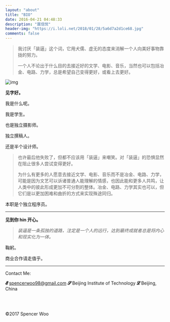 ```yaml
---
layout: "about"
title: "BIO"
date: 2016-04-21 04:48:33
description: "展信悦"
header-img: "https://i.loli.net/2018/01/28/5a6d7a2d1ce68.jpg"
comments: false
---
```


> 我讨厌「装逼」这个词，它用犬儒、虚无的态度来消解一个人向美好事物靠拢的努力。
>
> 一个人不论出于什么目的去接近好的文学、电影、音乐，当然也可以包括冶金、电路、力学，总是希望自己变得更好，或看上去更好。

![img](https://i.loli.net/2018/01/28/5a6d7a4cd63e0.jpg)

**见字好。**

我是什么呢。

我是学生。

也是独立摄影师。

独立撰稿人。

还是半个设计师。

> 也许最后他失败了，但都不应该用「装逼」来嘲笑。对「装逼」的恐惧显然在阻止很多人尝试变得更好。<br>
>
> 为什么有更多的人愿意去接近文学、电影、音乐而不是冶金、电路、力学，可能是因为文艺可以诉诸普通人能理解的情感，也因此能和更多人共鸣，让人类中的彼此形成更加不可分割的整体。冶金、电路、力学其实也可以，但它们是以更加困难和曲折的方式来实现殊途同归。

本职是个独立程序员。

---

**见到你 hin 开心。**

> *装逼是一条孤独的道路，注定是一个人的远行，达到最终成就者总是将内心和现实化为一体。*

鞠躬。

商业合作请走值乎。

---
Contact Me:

**𝓔** spencerwoo98@gmail.com
**𝓢** Beijing Institute of Technology
**𝓛** Beijing, China

</br>
</br>

©2017 Spencer Woo

